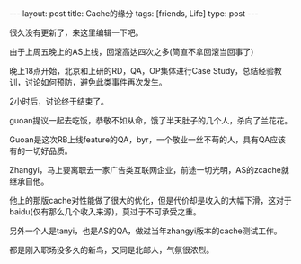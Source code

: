 <meta http-equiv="content-type" content="text/html; charset=UTF-8">
--- 
layout: post 
title: Cache的缘分
tags: [friends, Life]
type: post 
--- 

很久没有更新了，来这里编辑一下吧。 

由于上周五晚上的AS上线，回滚高达四次之多(简直不拿回滚当回事了)

晚上18点开始，北京和上研的RD，QA，OP集体进行Case Study，总结经验教训，讨论如何预防，避免此类事件再次发生。 

2小时后，讨论终于结束了。

guoan提议一起去吃饭，恭敬不如从命，饿了半天肚子的几个人，杀向了兰花花。 

Guoan是这次RB上线feature的QA，byr，一个敬业一丝不苟的人，具有QA应该有的一切好品质。 

Zhangyi，马上要离职去一家广告类互联网企业，前途一切光明，AS的zcache就继承自他。

他上的那版cache对性能做了很大的优化，但是代价却是收入的大幅下滑，这对于baidu(仅有那么几个收入来源)，莫过于不可承受之重。 

另外一个人是tanyi，也是AS的QA，做过当年zhangyi版本的cache测试工作。

都是刚入职场没多久的新鸟，又同是北邮人，气氛很浓烈。


